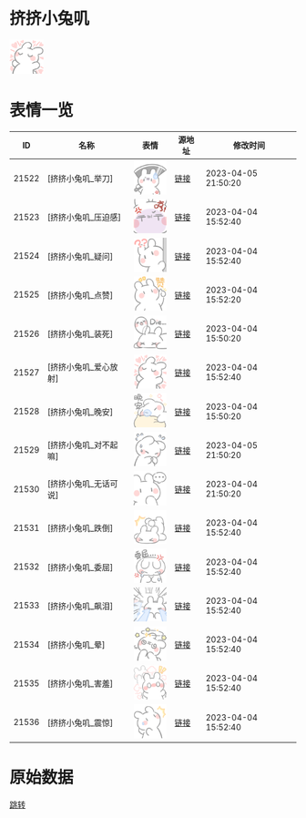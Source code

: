 # 挤挤小兔叽

<img src="./cover.png" height="60" alt="cover" />

# 表情一览

|ID|名称|表情|源地址|修改时间|
|----|----|----|----|----|
|21522|[挤挤小兔叽_举刀]|<img src="./pic/021522_%5B挤挤小兔叽_举刀%5D.png" height="60" alt="举刀"/>|[链接](https://i0.hdslb.com/bfs/garb/87f326b56039f582166eac6966437df5ce52f32b.png)|2023-04-05 21:50:20|
|21523|[挤挤小兔叽_压迫感]|<img src="./pic/021523_%5B挤挤小兔叽_压迫感%5D.png" height="60" alt="压迫感"/>|[链接](https://i0.hdslb.com/bfs/garb/cb0c2c7860ef376346dbf568a8923d230795acb3.png)|2023-04-04 15:52:40|
|21524|[挤挤小兔叽_疑问]|<img src="./pic/021524_%5B挤挤小兔叽_疑问%5D.png" height="60" alt="疑问"/>|[链接](https://i0.hdslb.com/bfs/garb/bfa09dead9cfff3a7b6aedc098a40972cdc8fbd0.png)|2023-04-04 15:52:40|
|21525|[挤挤小兔叽_点赞]|<img src="./pic/021525_%5B挤挤小兔叽_点赞%5D.png" height="60" alt="点赞"/>|[链接](https://i0.hdslb.com/bfs/garb/3369b236f0686be7e6eec0dcd941a6da2a88e190.png)|2023-04-04 15:52:20|
|21526|[挤挤小兔叽_装死]|<img src="./pic/021526_%5B挤挤小兔叽_装死%5D.png" height="60" alt="装死"/>|[链接](https://i0.hdslb.com/bfs/garb/5c1132f86badd89e7f16a3a4eabe53d54a18cf56.png)|2023-04-04 15:50:20|
|21527|[挤挤小兔叽_爱心放射]|<img src="./pic/021527_%5B挤挤小兔叽_爱心放射%5D.png" height="60" alt="爱心放射"/>|[链接](https://i0.hdslb.com/bfs/garb/d55660f4e179f35ba88ff28ee8ea01747b0f69ab.png)|2023-04-04 15:52:40|
|21528|[挤挤小兔叽_晚安]|<img src="./pic/021528_%5B挤挤小兔叽_晚安%5D.png" height="60" alt="晚安"/>|[链接](https://i0.hdslb.com/bfs/garb/4e918bce507f02a223797135f8ee7368be8ccd68.png)|2023-04-04 15:50:20|
|21529|[挤挤小兔叽_对不起嘛]|<img src="./pic/021529_%5B挤挤小兔叽_对不起嘛%5D.png" height="60" alt="对不起嘛"/>|[链接](https://i0.hdslb.com/bfs/garb/be0620535e3a32c40b79c41852704d358ad4e59e.png)|2023-04-05 21:50:20|
|21530|[挤挤小兔叽_无话可说]|<img src="./pic/021530_%5B挤挤小兔叽_无话可说%5D.png" height="60" alt="无话可说"/>|[链接](https://i0.hdslb.com/bfs/garb/d24ee81d830148e753f3e38cf13115a1f8218d8a.png)|2023-04-04 21:50:20|
|21531|[挤挤小兔叽_跌倒]|<img src="./pic/021531_%5B挤挤小兔叽_跌倒%5D.png" height="60" alt="跌倒"/>|[链接](https://i0.hdslb.com/bfs/garb/90f64b4b144df7e934cdd63bc324145cdb0291c5.png)|2023-04-04 15:52:40|
|21532|[挤挤小兔叽_委屈]|<img src="./pic/021532_%5B挤挤小兔叽_委屈%5D.png" height="60" alt="委屈"/>|[链接](https://i0.hdslb.com/bfs/garb/9999f71dfecb1798c7d3da4e36e72e9bd11dc438.png)|2023-04-04 15:52:40|
|21533|[挤挤小兔叽_飙泪]|<img src="./pic/021533_%5B挤挤小兔叽_飙泪%5D.png" height="60" alt="飙泪"/>|[链接](https://i0.hdslb.com/bfs/garb/5c2d8748cb9b8b3d064af592be5c9acc7d3279fb.png)|2023-04-04 15:52:40|
|21534|[挤挤小兔叽_晕]|<img src="./pic/021534_%5B挤挤小兔叽_晕%5D.png" height="60" alt="晕"/>|[链接](https://i0.hdslb.com/bfs/garb/08cb4d9bd513bf7606dd4dac64212159a00c659c.png)|2023-04-04 15:52:40|
|21535|[挤挤小兔叽_害羞]|<img src="./pic/021535_%5B挤挤小兔叽_害羞%5D.png" height="60" alt="害羞"/>|[链接](https://i0.hdslb.com/bfs/garb/79bf86332cafea491817e885aa65f15da65cb695.png)|2023-04-04 15:52:40|
|21536|[挤挤小兔叽_震惊]|<img src="./pic/021536_%5B挤挤小兔叽_震惊%5D.png" height="60" alt="震惊"/>|[链接](https://i0.hdslb.com/bfs/garb/20e4353f6355bef818857a074fbb5f309622fdd7.png)|2023-04-04 15:52:40|

# 原始数据

[跳转](./raw.json)


